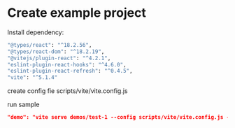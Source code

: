 # Create example project

Install dependency:
```sh
"@types/react": "^18.2.56",
"@types/react-dom": "^18.2.19",
"@vitejs/plugin-react": "^4.2.1",
"eslint-plugin-react-hooks": "^4.6.0",
"eslint-plugin-react-refresh": "^0.4.5",
"vite": "^5.1.4"
```

create config fie scripts/vite/vite.config.js

run sample
```json
"demo": "vite serve demos/test-1 --config scripts/vite/vite.config.js --force"
```